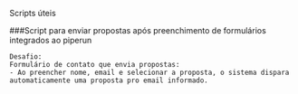 Scripts úteis

###Script para enviar propostas após preenchimento de formulários integrados ao piperun
```
Desafio:
Formulário de contato que envia propostas:
- Ao preencher nome, email e selecionar a proposta, o sistema dispara automaticamente uma proposta pro email informado.
```
